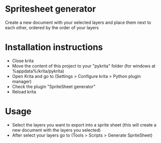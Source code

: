 # Spritesheet generator
Create a new document with your selected layers and place them next to each other, ordered by the order of your layers

# Installation instructions
- Close krita
- Move the content of this project to your "pykrita" folder (for windows at %appdata%/krita/pykrita)
- Open Krita and go to (Settings > Configure krita > Python plugin manager)
- Check the plugin "SpriteSheet generator"
- Reload krita

# Usage
- Select the layers you want to export into a sprite sheet (this will create a new document with the layers you selected)
- After select your layers go to (Tools > Scripts > Generate SpriteSheet)